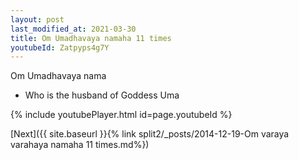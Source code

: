 ```yaml
---
layout: post
last_modified_at: 2021-03-30
title: Om Umadhavaya namaha 11 times
youtubeId: Zatpyps4g7Y
---
```

 
 
Om Umadhavaya nama 
 
 -  Who is the husband of Goddess Uma 
 
  
 
  
 
 
 
 
 
 


{% include youtubePlayer.html id=page.youtubeId %}
 
[Next]({{ site.baseurl }}{% link  split2/_posts/2014-12-19-Om varaya varahaya namaha 11 times.md%})
 
